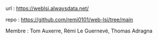 url : https://weblsi.alwaysdata.net/

repo : https://github.com/remi0101/web-lsi/tree/main

Membre : Tom Auxerre, Rémi Le Guernevé, Thomas Adragna